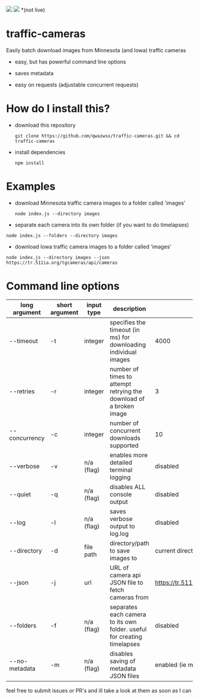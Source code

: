 ![](https://i.imgur.com/VXoEXl1.jpg) ![](https://i.imgur.com/4wrGfgo.jpg) *(not live)



# traffic-cameras
Easily batch download images from Minnesota (and Iowa) traffic cameras

* easy, but has powerful command line options

* saves metadata

* easy on requests (adjustable concurrent requests)


# How do I install this?

* download this repository 

  `git clone https://github.com/qwazwsx/traffic-cameras.git && cd traffic-cameras`
  
* install dependencies 

  `npm install`
  
  
# Examples

* download Minnesota traffic camera images to a folder called 'images'
  
  `node index.js --directory images`

* separate each camera into its own folder (if you want to do timelapses)

`node index.js --folders --directory images`

* download Iowa traffic camera images to a folder called 'images'

`node index.js --directory images --json https://tr.511ia.org/tgcameras/api/cameras`



# Command line options

| long argument | short argument | input type | description                                                              | default                                    |
|---------------|----------------|------------|--------------------------------------------------------------------------|--------------------------------------------|
| --timeout     | -t             | integer    | specifies the timeout (in ms) for downloading individual images          | 4000                                       |
| --retries     | -r             | integer    | number of times to attempt retrying the download of a broken image       | 3                                          |
| --concurrency | -c             | integer    | number of concurrent downloads supported                                   | 10                                         |
| --verbose     | -v             | n/a (flag) | enables more detailed terminal logging                                   | disabled                                   |
| --quiet       | -q             | n/a (flag) | disables ALL console output                                              | disabled                                   |
| --log         | -l             | n/a (flag) | saves verbose output to log.log                                          | disabled                                   |
| --directory   | -d             | file path  | directory/path to save images to                                         | current directory                          |
| --json        | -j             | url        | URL of camera api JSON file to fetch cameras from                        | https://tr.511mn.org/tgcameras/api/cameras |y
| --folders     | -f             | n/a (flag) | separates each camera to its own folder. useful for creating timelapses  | disabled                                   |
| --no-metadata | -m             | n/a (flag) | disables saving of metadata JSON files                                   | enabled (ie metadata is saved)             |





feel free to submit issues or PR's and ill take a look at them as soon as I can

